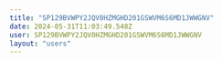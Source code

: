 ```yaml
---
title: "SP129BVWPY2JQV0HZMGHD201GSWVM6S6MD1JWWGNV"
date: 2024-05-31T11:03:49.548Z
user: SP129BVWPY2JQV0HZMGHD201GSWVM6S6MD1JWWGNV
layout: "users"
---
```

    